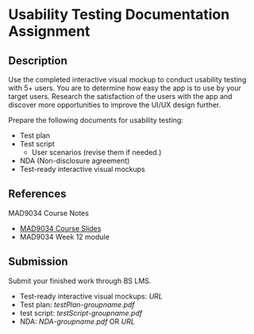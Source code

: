 # Usability Testing Documentation Assignment

## Description

Use the completed interactive visual mockup to conduct usability testing with 5+ users. You are to determine how easy the app is to use by your target users. Research the satisfaction of the users with the app and discover more opportunities to improve the UI/UX design further.  

Prepare the following documents for usability testing:

* Test plan 
* Test script
    * User scenarios (revise them if needed.)
* NDA (Non-disclosure agreement)
* Test-ready interactive visual mockups 

## References

MAD9034 Course Notes
* [MAD9034 Course Slides](http://tiny.cc/nqf6bz)
* MAD9034 Week 12 module

## Submission

Submit your finished work through BS LMS.
- Test-ready interactive visual mockups: _URL_
- Test plan: _testPlan-groupname.pdf_
- test script: _testScript-groupname.pdf_
- NDA: _NDA-groupname.pdf_ OR _URL_ 
